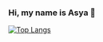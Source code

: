### Hi, my name is Asya 👋

[![Top Langs](https://github-readme-stats.vercel.app/api/top-langs/?username=r10k5&layout=compact)](https://github.com/r10k5/github-readme-stats)
<!--
**r10k5/r10k5** is a ✨ _special_ ✨ repository because its `README.md` (this file) appears on your GitHub profile.

Here are some ideas to get you started:

- 🔭 I’m currently working on ...
- 🌱 I’m currently learning ...
- 👯 I’m looking to collaborate on ...
- 🤔 I’m looking for help with ...
- 💬 Ask me about ...
- 📫 How to reach me: ...
- 😄 Pronouns: ...
- ⚡ Fun fact: ...
-->
